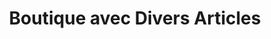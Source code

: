 ---
title: "Boutique avec Divers Articles"
url: /nzerekore/boutique-avec-divers-articles-7/
shop: Lebensmittel
---